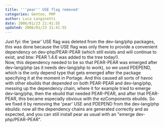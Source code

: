 ```yaml
---
title: '''pear'' USE flag removed'
categories: Gentoo, PHP
author: Luca Longinotti
date: 2006/01/23 21:41:55
updated: 2006/01/23 21:41:55
---
```

Just fyi: the 'pear' USE flag was deleted from the dev-lang/php packages, this was done because the USE flag
was only there to provide a convenient dependency on dev-php/PEAR-PEAR (which still exists and will continue
to exist, and btw: PEAR 1.4.6 was added to the tree today!).  
Now, this dependency needed to be so that PEAR-PEAR was emerged after dev-lang/php (as it needs dev-lang/php
to work), so we used PDEPEND, which is the only depend type that gets emerged after the package specifying
it at the moment in Portage. And this caused all sorts of havoc with other ebuilds that depended on both
PEAR-PEAR and dev-lang/php, messing up the dependency chain, where it for example tried to emerge dev-lang/php,
then the ebuild that needed PEAR-PEAR, and after that PEAR-PEAR, this became especially obvious with the
ezComponents ebuilds. So we fixed it by removing the 'pear' USE and PDEPEND from the dev-lang/php ebuilds:
now all the dependency chains are generated correctly and as expected, and you can still install pear as
usual with an "emerge dev-php/PEAR-PEAR".
